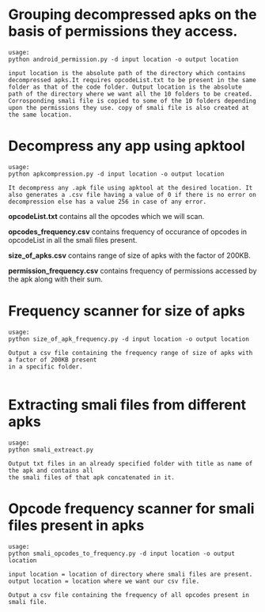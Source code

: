 # Grouping decompressed apks on the basis of permissions they access.
```
usage:
python android_permission.py -d input location -o output location

input location is the absolute path of the directory which contains decompressed apks.It requires opcodeList.txt to be present in the same folder as that of the code folder. Output location is the absolute path of the directory where we want all the 10 folders to be created. Corrosponding smali file is copied to some of the 10 folders depending upon the permissions they use. copy of smali file is also created at the same location. 

```
# Decompress any app using apktool
```
usage:
python apkcompression.py -d input location -o output location

It decompress any .apk file using apktool at the desired location. It also generates a .csv file having a value of 0 if there is no error on decompression else has a value 256 in case of any error.

```

**opcodeList.txt** contains all the opcodes which we will scan.                                       

**opcodes_frequency.csv** contains frequency of occurance of opcodes in opcodeList in all the smali files present.  

**size_of_apks.csv** contains range of size of apks with the factor of 200KB.

**permission_frequency.csv** contains frequency of permissions accessed by the apk along with their sum.
# Frequency scanner for size of apks
```
usage:
python size_of_apk_frequency.py -d input location -o output location

Output a csv file containing the frequency range of size of apks with a factor of 200KB present
in a specific folder.


```
# Extracting smali files from different apks
```
usage:
python smali_extreact.py

Output txt files in an already specified folder with title as name of the apk and contains all 
the smali files of that apk concatenated in it.

```
# Opcode frequency scanner for smali files present in apks

```
usage:
python smali_opcodes_to_frequency.py -d input location -o output location

input location = location of directory where smali files are present.
output location = location where we want our csv file.

Output a csv file containing the frequency of all opcodes present in smali file.

```
